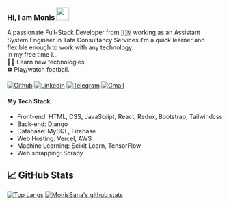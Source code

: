 ### Hi, I am Monis <img src="https://raw.githubusercontent.com/MartinHeinz/MartinHeinz/master/wave.gif" width="30px">
A passionate Full-Stack Developer from 🇮🇳 working as an Assistant System Engineer in Tata Consultancy Services.I'm a quick learner and flexible enough to work with any technology.<br/> 
In my free time I... <br/> 
👨‍💻 Learn new technologies.<br/> 
⚽ Play/watch football.

[![Github](https://img.shields.io/badge/-Github-000?style=flat&logo=Github&logoColor=white)](https://github.com/MonisBana)
[![Linkedin](https://img.shields.io/badge/-LinkedIn-blue?style=flat&logo=Linkedin&logoColor=white)](https://www.linkedin.com/in/monisbana97/)
[![Telegram](https://img.shields.io/badge/-Telegram-blue?style=flat&logo=Telegram&logoColor=white)](https://t.me/monis_bana)
[![Gmail](https://img.shields.io/badge/-Gmail-c14438?style=flat&logo=Gmail&logoColor=white)](mailto:monisbana97@gmail.com)

#### My Tech Stack:

- Front-end: HTML, CSS, JavaScript, React, Redux, Bootstrap, Tailwindcss
- Back-end: Django
- Database: MySQL, Firebase
- Web Hosting: Vercel, AWS
- Machine Learning: Scikit Learn, TensorFlow
- Web scrapping: Scrapy

## &#x1f4c8; GitHub Stats
[![Top Langs](https://github-readme-stats.vercel.app/api/top-langs/?username=MonisBana&hide=jupyter%20notebook&langs_count=6&theme=gotham)](https://github.com/MonisBana/github-readme-stats)
[![MonisBana's github stats](https://github-readme-stats.vercel.app/api?username=MonisBana&theme=gotham&show_icons=true)](https://github.com/MonisBana/github-readme-stats)
